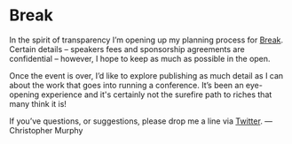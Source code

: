 Break
=====

In the spirit of transparency I’m opening up my planning process for [Break](http://breakconf.org "Break: A Conference That Questions the Edges of Design"). Certain details – speakers fees and sponsorship agreements are confidential – however, I hope to keep as much as possible in the open.

Once the event is over, I’d like to explore publishing as much detail as I can about the work that goes into running a conference. It’s been an eye-opening experience and it's certainly not the surefire path to riches that many think it is!

If you’ve questions, or suggestions, please drop me a line via [Twitter](https://twitter.com/fehler "Say, “Hello!” via Twitter."). —Christopher Murphy
